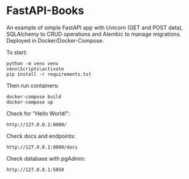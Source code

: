 # FastAPI-Books

An example of simple FastAPI app with Uvicorn (GET and POST data), SQLAlchemy to CRUD operations and Alembic to manage migrations. Deployed in Docker/Docker-Compose.

To start:

    python -m venv venv
    venv\Scripts\activate
    pip install -r requirements.txt

Then run containers:

    docker-compose build
    docker-compose up
    
Check for "Hello World!":

    http://127.0.0.1:8000/

Check docs and endpoints:

    http://127.0.0.1:8000/docs

Check database with pgAdmin:

    http://127.0.0.1:5050
